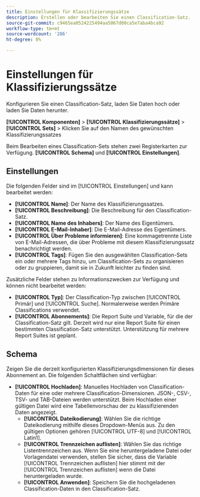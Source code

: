 ```yaml
---
title: Einstellungen für Klassifizierungssätze
description: Erstellen oder bearbeiten Sie einen Classification-Satz.
source-git-commit: c9465ea0524225494aa5067d00ca5e7aba4bca92
workflow-type: tm+mt
source-wordcount: '286'
ht-degree: 0%

---
```



# Einstellungen für Klassifizierungssätze

Konfigurieren Sie einen Classification-Satz, laden Sie Daten hoch oder laden Sie Daten herunter.

**[!UICONTROL Komponenten]** > **[!UICONTROL Klassifizierungssätze]** > **[!UICONTROL Sets]** > Klicken Sie auf den Namen des gewünschten Klassifizierungssatzes

Beim Bearbeiten eines Classification-Sets stehen zwei Registerkarten zur Verfügung. **[!UICONTROL Schema]** und **[!UICONTROL Einstellungen]**.

## Einstellungen 

Die folgenden Felder sind im [!UICONTROL Einstellungen] und kann bearbeitet werden:

* **[!UICONTROL Name]**: Der Name des Klassifizierungssatzes.
* **[!UICONTROL Beschreibung]**: Die Beschreibung für den Classification-Satz.
* **[!UICONTROL Name des Inhabers]**: Der Name des Eigentümers.
* **[!UICONTROL E-Mail-Inhaber]**: Die E-Mail-Adresse des Eigentümers.
* **[!UICONTROL Über Probleme informieren]**: Eine kommagetrennte Liste von E-Mail-Adressen, die über Probleme mit diesem Klassifizierungssatz benachrichtigt werden.
* **[!UICONTROL Tags]**: Fügen Sie den ausgewählten Classification-Sets ein oder mehrere Tags hinzu, um Classification-Sets zu organisieren oder zu gruppieren, damit sie in Zukunft leichter zu finden sind.

Zusätzliche Felder stehen zu Informationszwecken zur Verfügung und können nicht bearbeitet werden:

* **[!UICONTROL Typ]**: Der Classification-Typ zwischen [!UICONTROL Primär] und [!UICONTROL Suche]. Normalerweise werden Primäre Classifications verwendet.
* **[!UICONTROL Abonnements]**: Die Report Suite und Variable, für die der Classification-Satz gilt. Derzeit wird nur eine Report Suite für einen bestimmten Classification-Satz unterstützt. Unterstützung für mehrere Report Suites ist geplant.

## Schema

Zeigen Sie die derzeit konfigurierten Klassifizierungsdimensionen für dieses Abonnement an. Die folgenden Schaltflächen sind verfügbar:

* **[!UICONTROL Hochladen]**: Manuelles Hochladen von Classification-Daten für eine oder mehrere Classification-Dimensionen. JSON-, CSV-, TSV- und TAB-Dateien werden unterstützt. Beim Hochladen einer gültigen Datei wird eine Tabellenvorschau der zu klassifizierenden Daten angezeigt.
   * **[!UICONTROL Dateikodierung]**: Wählen Sie die richtige Dateikodierung mithilfe dieses Dropdown-Menüs aus. Zu den gültigen Optionen gehören [!UICONTROL UTF-8] und [!UICONTROL Latin1].
   * **[!UICONTROL Trennzeichen auflisten]**: Wählen Sie das richtige Listentrennzeichen aus. Wenn Sie eine heruntergeladene Datei oder Vorlagendatei verwenden, stellen Sie sicher, dass die Variable [!UICONTROL Trennzeichen auflisten] hier stimmt mit der [!UICONTROL Trennzeichen auflisten] wenn die Datei heruntergeladen wurde.
   * **[!UICONTROL Anwenden]**: Speichern Sie die hochgeladenen Classification-Daten in den Classification-Satz.
